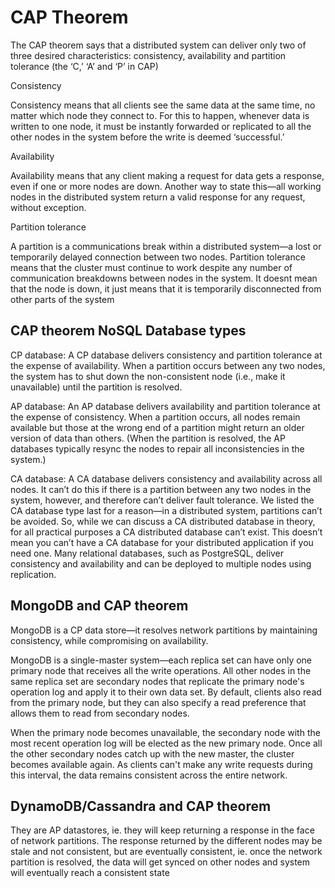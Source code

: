 # CAP Theorem

The CAP theorem says that a distributed system can deliver only two of three desired characteristics: consistency, availability and partition tolerance (the ‘C,’ ‘A’ and ‘P’ in CAP)

Consistency

Consistency means that all clients see the same data at the same time, no matter which node they connect to. For this to happen, whenever data is written to one node, it must be instantly forwarded or replicated to all the other nodes in the system before the write is deemed ‘successful.’

Availability

Availability means that any client making a request for data gets a response, even if one or more nodes are down. Another way to state this—all working nodes in the distributed system return a valid response for any request, without exception.

Partition tolerance

A partition is a communications break within a distributed system—a lost or temporarily delayed connection between two nodes. Partition tolerance means that the cluster must continue to work despite any number of communication breakdowns between nodes in the system. It doesnt mean that the node is down, it just means that it is temporarily disconnected from other parts of the system

## CAP theorem NoSQL Database types
CP database: A CP database delivers consistency and partition tolerance at the expense of availability. When a partition occurs between any two nodes, the system has to shut down the non-consistent node (i.e., make it unavailable) until the partition is resolved.

AP database: An AP database delivers availability and partition tolerance at the expense of consistency. When a partition occurs, all nodes remain available but those at the wrong end of a partition might return an older version of data than others. (When the partition is resolved, the AP databases typically resync the nodes to repair all inconsistencies in the system.)

CA database: A CA database delivers consistency and availability across all nodes. It can’t do this if there is a partition between any two nodes in the system, however, and therefore can’t deliver fault tolerance.
We listed the CA database type last for a reason—in a distributed system, partitions can’t be avoided. So, while we can discuss a CA distributed database in theory, for all practical purposes a CA distributed database can’t exist. This doesn’t mean you can’t have a CA database for your distributed application if you need one. Many relational databases, such as PostgreSQL, deliver consistency and availability and can be deployed to multiple nodes using replication.

## MongoDB and CAP theorem
MongoDB is a CP data store—it resolves network partitions by maintaining consistency, while compromising on availability.

MongoDB is a single-master system—each replica set can have only one primary node that receives all the write operations. All other nodes in the same replica set are secondary nodes that replicate the primary node's operation log and apply it to their own data set. By default, clients also read from the primary node, but they can also specify a read preference that allows them to read from secondary nodes.

When the primary node becomes unavailable, the secondary node with the most recent operation log will be elected as the new primary node. Once all the other secondary nodes catch up with the new master, the cluster becomes available again. As clients can't make any write requests during this interval, the data remains consistent across the entire network.

## DynamoDB/Cassandra and CAP theorem
They are AP datastores, ie. they will keep returning a response in the face of network partitions. The response returned by the different nodes may be stale and not consistent, but are eventually consistent, ie. once the network partition is resolved, the data will get synced on other nodes and system will eventually reach a consistent state

